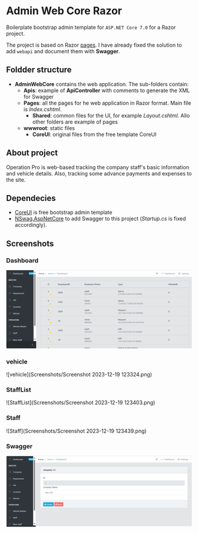 # Admin Web Core Razor
Boilerplate bootstrap admin template for `ASP.NET Core 7.0` for a Razor project.

The project is based on Razor [pages](https://docs.microsoft.com/en-us/aspnet/core/razor-pages/?view=aspnetcore-3.1&tabs=visual-studio). I have already fixed the solution to add `webapi` and document them with **Swagger**.

## Foldder structure

- **AdminWebCore** contains the web application. The sub-folders contain:
    - **Apis**: example of **ApiController** with comments to generate the XML for Swagger
    - **Pages**: all the pages for he web application in Razor format. Main file is _Index.cshtml_.
        - **Shared**: common files for the UI, for example _Layout.cshtml_. Allo other folders are example of pages
    - **wwwroot**: static files 
        - **CoreUI**: original files from the free template CoreUI

## About project

Operation Pro is web-based tracking the company staff's basic information and vehicle details.
Also, tracking some advance payments and expenses to the site.   

## Dependecies

- [CoreUI](https://github.com/coreui/coreui-free-bootstrap-admin-template) is free bootstrap admin template
- [NSwag.AspNetCore](https://github.com/RicoSuter/NSwag) to add Swagger to this project (_Startup.cs_ is fixed accordingly). 

## Screenshots

### Dashboard

![Dashboard](Screenshots/HomePage.png)

### vehicle

![vehicle](Screenshots/Screenshot 2023-12-19 123324.png)

### StaffList

![StaffList](Screenshots/Screenshot 2023-12-19 123403.png)

### Staff

![Staff](Screenshots/Screenshot 2023-12-19 123439.png)

### Swagger

![Swagger](Screenshots/Swagger.png)
